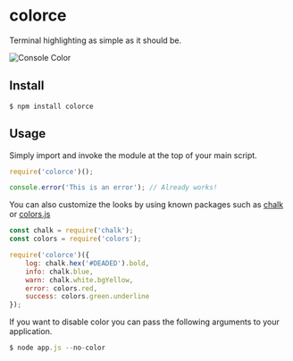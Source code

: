 # colorce

Terminal highlighting as simple as it should be.

![Console Color](https://i.imgur.com/Da53488.png)

## Install

```
$ npm install colorce
```

## Usage

Simply import and invoke the module at the top of your main script.

```js
require('colorce')();

console.error('This is an error'); // Already works!
```

You can also customize the looks by using known packages such as [chalk](https://www.npmjs.com/package/chalk) or [colors.js](https://www.npmjs.com/package/colors)

```js
const chalk = require('chalk');
const colors = require('colors');

require('colorce')({
    log: chalk.hex('#DEADED').bold,
    info: chalk.blue,
    warn: chalk.white.bgYellow,
    error: colors.red,
    success: colors.green.underline
});
```

If you want to disable color you can pass the following arguments to your application.

```js
$ node app.js --no-color
```
